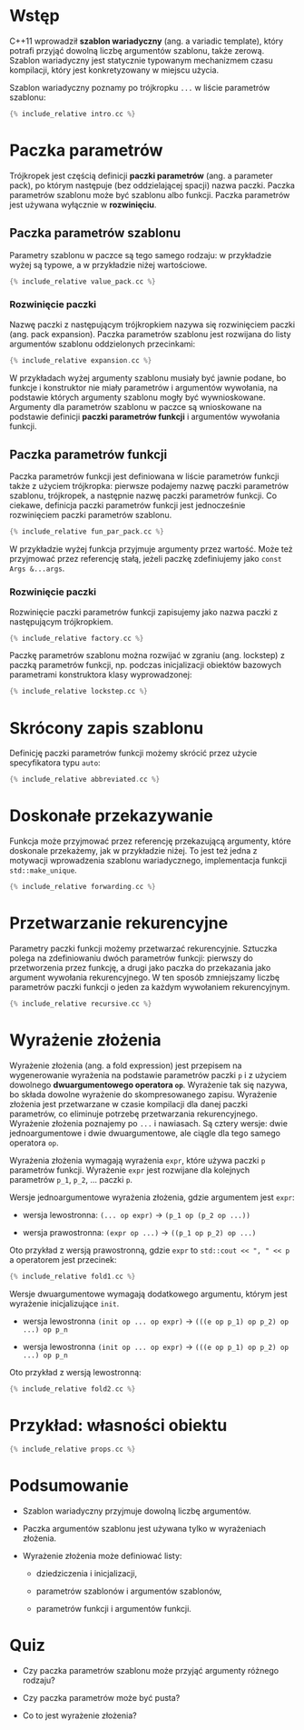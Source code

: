 # Wstęp

C++11 wprowadził **szablon wariadyczny** (ang. a variadic template),
który potrafi przyjąć dowolną liczbę argumentów szablonu, także
zerową.  Szablon wariadyczny jest statycznie typowanym mechanizmem
czasu kompilacji, który jest konkretyzowany w miejscu użycia.

Szablon wariadyczny poznamy po trójkropku `...` w liście parametrów
szablonu:

```cpp
{% include_relative intro.cc %}
```

# Paczka parametrów

Trójkropek jest częścią definicji **paczki parametrów** (ang. a
parameter pack), po którym następuje (bez oddzielającej spacji) nazwa
paczki.  Paczka parametrów szablonu może być szablonu albo funkcji.
Paczka parametrów jest używana wyłącznie w **rozwinięciu**.

## Paczka parametrów szablonu

Parametry szablonu w paczce są tego samego rodzaju: w przykładzie
wyżej są typowe, a w przykładzie niżej wartościowe.

```cpp
{% include_relative value_pack.cc %}
```

### Rozwinięcie paczki

Nazwę paczki z następującym trójkropkiem nazywa się rozwinięciem
paczki (ang. pack expansion).  Paczka parametrów szablonu jest
rozwijana do listy argumentów szablonu oddzielonych przecinkami:

```cpp
{% include_relative expansion.cc %}
```

W przykładach wyżej argumenty szablonu musiały być jawnie podane, bo
funkcje i konstruktor nie miały parametrów i argumentów wywołania, na
podstawie których argumenty szablonu mogły być wywnioskowane.
Argumenty dla parametrów szablonu w paczce są wnioskowane na podstawie
definicji **paczki parametrów funkcji** i argumentów wywołania
funkcji.

## Paczka parametrów funkcji

Paczka parametrów funkcji jest definiowana w liście parametrów funkcji
także z użyciem trójkropka: pierwsze podajemy nazwę paczki parametrów
szablonu, trójkropek, a następnie nazwę paczki parametrów funkcji.  Co
ciekawe, definicja paczki parametrów funkcji jest jednocześnie
rozwinięciem paczki parametrów szablonu.

```cpp
{% include_relative fun_par_pack.cc %}
```

W przykładzie wyżej funkcja przyjmuje argumenty przez wartość.  Może
też przyjmować przez referencję stałą, jeżeli paczkę zdefiniujemy jako
`const Args &...args`.

### Rozwinięcie paczki

Rozwinięcie paczki parametrów funkcji zapisujemy jako nazwa paczki z
następującym trójkropkiem.

```cpp
{% include_relative factory.cc %}
```

Paczkę parametrów szablonu można rozwijać w zgraniu (ang. lockstep) z
paczką parametrów funkcji, np. podczas inicjalizacji obiektów bazowych
parametrami konstruktora klasy wyprowadzonej:

```cpp
{% include_relative lockstep.cc %}
```

# Skrócony zapis szablonu

Definicję paczki parametrów funkcji możemy skrócić przez użycie
specyfikatora typu `auto`:

```cpp
{% include_relative abbreviated.cc %}
```

# Doskonałe przekazywanie

Funkcja może przyjmować przez referencję przekazującą argumenty, które
doskonale przekażemy, jak w przykładzie niżej.  To jest też jedna z
motywacji wprowadzenia szablonu wariadycznego, implementacja funkcji
`std::make_unique`.

```cpp
{% include_relative forwarding.cc %}
```

# Przetwarzanie rekurencyjne

Parametry paczki funkcji możemy przetwarzać rekurencyjnie.  Sztuczka
polega na zdefiniowaniu dwóch parametrów funkcji: pierwszy do
przetworzenia przez funkcję, a drugi jako paczka do przekazania jako
argument wywołania rekurencyjnego.  W ten sposób zmniejszamy liczbę
parametrów paczki funkcji o jeden za każdym wywołaniem rekurencyjnym.

```cpp
{% include_relative recursive.cc %}
```

# Wyrażenie złożenia

Wyrażenie złożenia (ang. a fold expression) jest przepisem na
wygenerowanie wyrażenia na podstawie parametrów paczki `p` i z użyciem
dowolnego **dwuargumentowego operatora `op`**.  Wyrażenie tak się
nazywa, bo składa dowolne wyrażenie do skompresowanego zapisu.
Wyrażenie złożenia jest przetwarzane w czasie kompilacji dla danej
paczki parametrów, co eliminuje potrzebę przetwarzania rekurencyjnego.
Wyrażenie złożenia poznajemy po `...` i nawiasach.  Są cztery wersje:
dwie jednoargumentowe i dwie dwuargumentowe, ale ciągle dla tego
samego operatora `op`.

Wyrażenia złożenia wymagają wyrażenia `expr`, które używa paczki `p`
parametrów funkcji.  Wyrażenie `expr` jest rozwijane dla kolejnych
parametrów `p_1`, `p_2`, ... paczki `p`.

Wersje jednoargumentowe wyrażenia złożenia, gdzie argumentem jest
`expr`:

* wersja lewostronna: `(... op expr)` -> `(p_1 op (p_2 op ...))`

* wersja prawostronna: `(expr op ...)` -> `((p_1 op p_2) op ...)`

Oto przykład z wersją prawostronną, gdzie `expr` to `std::cout << ", "
<< p` a operatorem jest przecinek:

```cpp
{% include_relative fold1.cc %}
```

Wersje dwuargumentowe wymagają dodatkowego argumentu, którym jest
wyrażenie inicjalizujące `init`.

* wersja lewostronna `(init op ... op expr)` -> `(((e op p_1) op p_2) op ...) op p_n`

* wersja lewostronna `(init op ... op expr)` -> `(((e op p_1) op p_2) op ...) op p_n`

Oto przykład z wersją lewostronną:

```cpp
{% include_relative fold2.cc %}
```

# Przykład: własności obiektu

```cpp
{% include_relative props.cc %}
```

# Podsumowanie

* Szablon wariadyczny przyjmuje dowolną liczbę argumentów.

* Paczka argumentów szablonu jest używana tylko w wyrażeniach
  złożenia.

* Wyrażenie złożenia może definiować listy:

  - dziedziczenia i inicjalizacji,

  - parametrów szablonów i argumentów szablonów,

  - parametrów funkcji i argumentów funkcji.

# Quiz

* Czy paczka parametrów szablonu może przyjąć argumenty różnego
  rodzaju?

* Czy paczka parametrów może być pusta?

* Co to jest wyrażenie złożenia?

